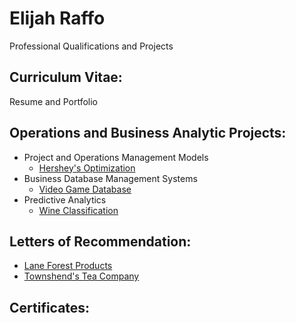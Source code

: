 # Elijah Raffo  
Professional Qualifications and Projects  

## Curriculum Vitae:
Resume and Portfolio

## Operations and Business Analytic Projects:
- Project and Operations Management Models
  - [Hershey's Optimization](eliraffo.github.io/OBA466/README.md)
- Business Database Management Systems
  - [Video Game Database](eliraffo.github.io/OBA444/README.md)
- Predictive Analytics
  - [Wine Classification](eliraffo.github.io/OBA410/README.md)

## Letters of Recommendation:
- [Lane Forest Products](eliraffo.github.io/LOR_LaneForest.PDF)
- [Townshend's Tea Company](eliraffo.github.io/LOR_Townshends.PDF)

## Certificates:
